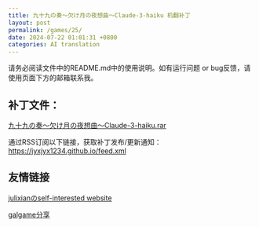 ```yaml
---
title: 九十九の奏～欠け月の夜想曲～Claude-3-haiku 机翻补丁
layout: post
permalink: /games/25/
date: 2024-07-22 01:01:31 +0800
categories: AI translation
---
```



请务必阅读文件中的README.md中的使用说明。如有运行问题 or bug反馈，请使用页面下方的邮箱联系我。

## 补丁文件：

[九十九の奏～欠け月の夜想曲～Claude-3-haiku.rar](../resources/%E4%B9%9D%E5%8D%81%E4%B9%9D%E3%81%AE%E5%A5%8F%EF%BD%9E%E6%AC%A0%E3%81%91%E6%9C%88%E3%81%AE%E5%A4%9C%E6%83%B3%E6%9B%B2%EF%BD%9EClaude-3-haiku.rar)

 

通过RSS订阅以下链接，获取补丁发布/更新通知：https://jyxjyx1234.github.io/feed.xml

## 友情链接

[julixianのself-interested website](https://julixian-siw.worldsystem.top/) 

[galgame分享](https://t.me/galgpt)